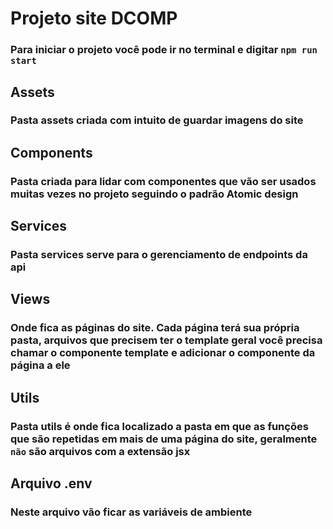 # Projeto site DCOMP

### Para iniciar o projeto você pode ir no terminal e digitar `npm run start`

## Assets

### Pasta assets criada com intuito de guardar imagens do site

## Components

### Pasta criada para lidar com componentes que vão ser usados muitas vezes no projeto seguindo o padrão Atomic design

## Services

### Pasta services serve para o gerenciamento de endpoints da api

## Views

### Onde fica as páginas do site. Cada página terá sua própria pasta, arquivos que precisem ter o template geral você precisa chamar o componente template e adicionar o componente da página a ele

## Utils

### Pasta utils é onde fica localizado a pasta em que as funções que são repetidas em mais de uma página do site, geralmente `não` são arquivos com a extensão jsx

## Arquivo .env

### Neste arquivo vão ficar as variáveis de ambiente